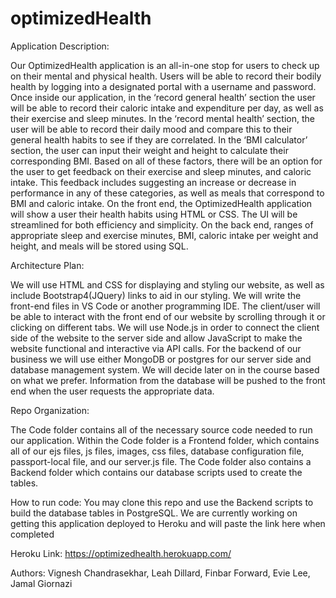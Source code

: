 # optimizedHealth
Application Description:

Our OptimizedHealth application is an all-in-one stop for users to check up on their mental and physical health. Users will be able to record their bodily health by logging into a designated portal with a username and password. Once inside our application, in the ‘record general health’ section the user will be able to record their caloric intake and expenditure per day, as well as their exercise and sleep minutes. In the ‘record mental health’ section, the user will be able to record their daily mood and compare this to their general health habits to see if they are correlated. In the ‘BMI calculator’ section, the user can input their weight and height to calculate their corresponding BMI. Based on all of these factors, there will be an option for the user to get feedback on their exercise and sleep minutes, and caloric intake. This feedback includes suggesting an increase or decrease in performance in any of these categories, as well as meals that correspond to BMI and caloric intake. On the front end, the OptimizedHealth application will show a user their health habits using HTML or CSS. The UI will be streamlined for both efficiency and simplicity. On the back end, ranges of appropriate sleep and exercise minutes, BMI, caloric intake per weight and height, and meals will be stored using SQL.

Architecture Plan:

We will use HTML and CSS for displaying and styling our website, as well as include Bootstrap4(JQuery) links to aid in our styling. We will write the front-end files in VS Code or another programming IDE. The client/user will be able to interact with the front end of our website by scrolling through it or clicking on different tabs. We will use Node.js in order to connect the client side of the website to the server side and allow JavaScript to make the website functional and interactive via API calls. For the backend of our business we will use either MongoDB or postgres for our server side and database management system. We will decide later on in the course based on what we prefer. Information from the database will be pushed to the front end when the user requests the appropriate data.

Repo Organization: 

The Code folder contains all of the necessary source code needed to run our application. Within the Code folder is a Frontend folder, which contains all of our ejs files, js files, images, css files, database configuration file, passport-local file, and our server.js file. The Code folder also contains a Backend folder which contains our database scripts used to create the tables.

How to run code: You may clone this repo and use the Backend scripts to build the database tables in PostgreSQL. We are currently working on getting this application deployed to Heroku and will paste the link here when completed

Heroku Link: https://optimizedhealth.herokuapp.com/

Authors: Vignesh Chandrasekhar, Leah Dillard, Finbar Forward, Evie Lee, Jamal Giornazi
